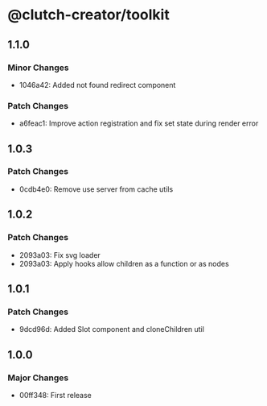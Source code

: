 # @clutch-creator/toolkit

## 1.1.0

### Minor Changes

- 1046a42: Added not found redirect component

### Patch Changes

- a6feac1: Improve action registration and fix set state during render error

## 1.0.3

### Patch Changes

- 0cdb4e0: Remove use server from cache utils

## 1.0.2

### Patch Changes

- 2093a03: Fix svg loader
- 2093a03: Apply hooks allow children as a function or as nodes

## 1.0.1

### Patch Changes

- 9dcd96d: Added Slot component and cloneChildren util

## 1.0.0

### Major Changes

- 00ff348: First release
